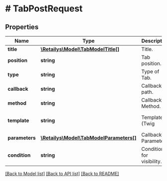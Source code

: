 # # TabPostRequest

## Properties

Name | Type | Description | Notes
------------ | ------------- | ------------- | -------------
**title** | [**\Retailys\Model\TabModelTitle[]**](TabModelTitle.md) | Title. | [optional]
**position** | **string** | Tab position. | [optional]
**type** | **string** | Type of Tab. | [optional]
**callback** | **string** | Callback path. | [optional]
**method** | **string** | Callback Method. | [optional]
**template** | **string** | Template (Twig|Liquid) Snippet data. | [optional]
**parameters** | [**\Retailys\Model\TabModelParameters[]**](TabModelParameters.md) | Callback Parameters. | [optional]
**condition** | **string** | Condition for visibility. | [optional]

[[Back to Model list]](../../README.md#models) [[Back to API list]](../../README.md#endpoints) [[Back to README]](../../README.md)

